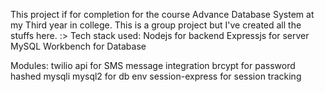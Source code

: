 This project if for completion for the course Advance Database System at my Third year in college. This is a group project but I've created all the stuffs here. :>
Tech stack used:
Nodejs for backend
Expressjs for server
MySQL Workbench for Database

Modules:
twilio api for SMS message integration
brcypt for password hashed
mysqli
mysql2 for db
env
session-express for session tracking
